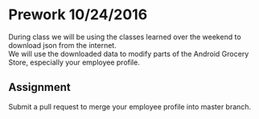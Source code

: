 # Prework 10/24/2016

During class we will be using the classes learned over the weekend to download
json from the internet.<br>
We will use the downloaded data to modify parts of the Android Grocery Store,
especially your employee profile.

## Assignment
Submit a pull request to merge your employee profile into master branch.

